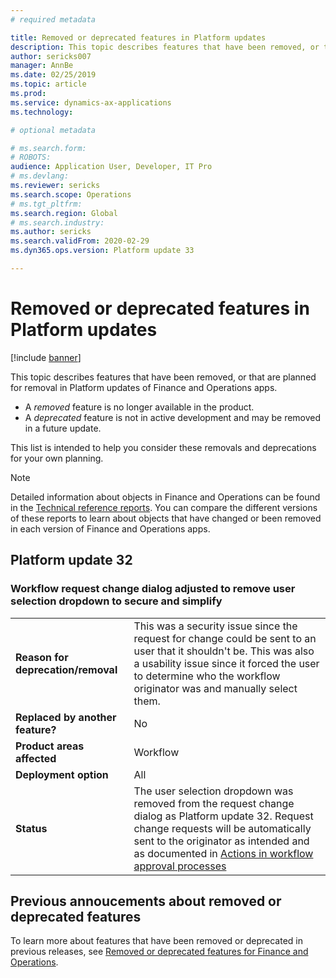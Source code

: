 ```yaml
---
# required metadata

title: Removed or deprecated features in Platform updates
description: This topic describes features that have been removed, or that are planned for removal in Platform updates of Finance and Operations apps.
author: sericks007
manager: AnnBe
ms.date: 02/25/2019
ms.topic: article
ms.prod: 
ms.service: dynamics-ax-applications
ms.technology: 

# optional metadata

# ms.search.form: 
# ROBOTS: 
audience: Application User, Developer, IT Pro
# ms.devlang: 
ms.reviewer: sericks
ms.search.scope: Operations
# ms.tgt_pltfrm: 
ms.search.region: Global
# ms.search.industry: 
ms.author: sericks
ms.search.validFrom: 2020-02-29 
ms.dyn365.ops.version: Platform update 33

---
```


# Removed or deprecated features in Platform updates

[!include [banner](../includes/banner.md)]

This topic describes features that have been removed, or that are planned for removal in Platform updates of Finance and Operations apps.

- A *removed* feature is no longer available in the product.
- A *deprecated* feature is not in active development and may be removed in a future update.

This list is intended to help you consider these removals and deprecations for your own planning. 

> [!Note]
> Detailed information about objects in Finance and Operations can be found in the [Technical reference reports](https://mbs.microsoft.com/customersource/northamerica/AX/downloads/reports/axtechrefrep). You can compare the different versions of these reports to learn about objects that have changed or been removed in each version of Finance and Operations apps.

## Platform update 32

### Workflow request change dialog adjusted to remove user selection dropdown to secure and simplify
|   |  |
|------------|--------------------|
| **Reason for deprecation/removal** | This was a security issue since the request for change could be sent to an user that it shouldn't be. This was also a usability issue since it forced the user to determine who the workflow originator was and manually select them.  |
| **Replaced by another feature?**   | No |
| **Product areas affected**         | Workflow |
| **Deployment option**              | All |
| **Status**                         | The user selection dropdown was removed from the request change dialog as Platform update 32. Request change requests will be automatically sent to the originator as intended and as documented in [Actions in workflow approval processes](https://docs.microsoft.com/dynamics365/fin-ops-core/fin-ops/organization-administration/workflow-actions?toc=%2Fdynamics365%2Fcommerce%2Ftoc.json#request-change) |

## Previous annoucements about removed or deprecated features
To learn more about features that have been removed or deprecated in previous releases, see [Removed or deprecated features for Finance and Operations](../migration-upgrade/deprecated-features.md).

